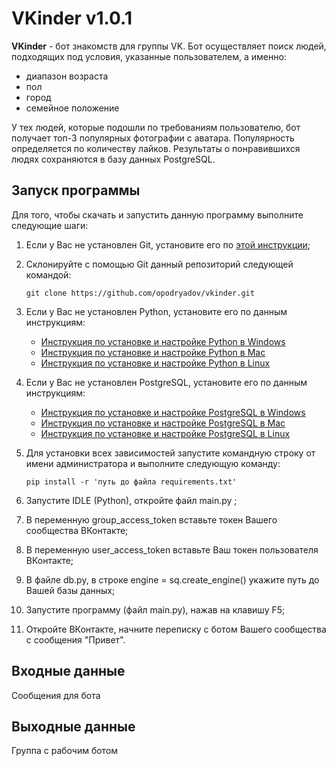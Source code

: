 # VKinder v1.0.1

**VKinder** - бот знакомств для группы VK. Бот осуществляет поиск людей, подходящих под условия, указанные пользователем, а именно:
- диапазон возраста
- пол
- город
- семейное положение

У тех людей, которые подошли по требованиям пользователю, бот получает топ-3 популярных фотографии с аватара. Популярность определяется по количеству лайков.
Результаты о понравившихся людях сохраняются в базу данных PostgreSQL.

## Запуск программы
Для того, чтобы скачать и запустить данную программу выполните следующие шаги:
1. Если у Вас не установлен Git, установите его по [этой инструкции](https://github.com/netology-code/guides/tree/master/git);

2. Склонируйте с помощью Git данный репозиторий следующей командой:
   
   ```git clone https://github.com/opodryadov/vkinder.git```
3. Если у Вас не установлен Python, установите его по данным инструкциям:
   - [Инструкция по установке и настройке Python в Windows](https://github.com/netology-code/guides/blob/master/python/python_windows.md)
   - [Инструкция по установке и настройке Python в Mac](https://github.com/netology-code/guides/blob/master/python/python_mac.md)
   - [Инструкция по установке и настройке Python в Linux](https://github.com/netology-code/guides/blob/master/python/python_linux.md)
   
4. Если у Вас не установлен PostgreSQL, установите его по данным инструкциям:
   - [Инструкция по установке и настройке PostgreSQL в Windows](https://embed.new.video/uyjUq9B3qYo6BbbkzG71Ny)
   - [Инструкция по установке и настройке PostgreSQL в Mac](https://videos-bb5ddb7a.cdn.integros.com/videos/5x1n2qgzvEhGTeG71vhmBE/mp4/1080.mp4)
   - [Инструкция по установке и настройке PostgreSQL в Linux](https://embed.new.video/cRQW4Z2YnxZUxzKRLWwnPF)
   
5. Для установки всех зависимостей запустите командную строку от имени администратора и выполните следующую команду:
   
   ```pip install -r 'путь до файла requirements.txt'```
6. Запустите IDLE (Python), откройте файл main.py ;
7. В переменную group_access_token вставьте токен Вашего сообщества ВКонтакте;
8. В переменную user_access_token вставьте Ваш токен пользователя ВКонтакте;
9. В файле db.py, в строке engine = sq.create_engine() укажите путь до Вашей базы данных;
10. Запустите программу (файл main.py), нажав на клавишу F5;
11. Откройте ВКонтакте, начните переписку с ботом Вашего сообщества с сообщения "Привет".

## Входные данные
Сообщения для бота

## Выходные данные
Группа с рабочим ботом